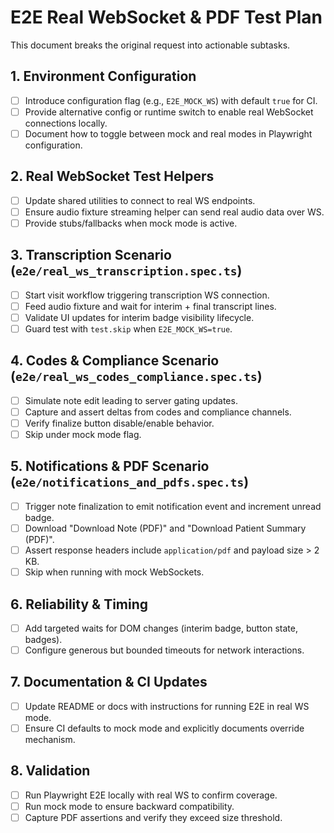 # E2E Real WebSocket & PDF Test Plan

This document breaks the original request into actionable subtasks.

## 1. Environment Configuration
- [ ] Introduce configuration flag (e.g., `E2E_MOCK_WS`) with default `true` for CI.
- [ ] Provide alternative config or runtime switch to enable real WebSocket connections locally.
- [ ] Document how to toggle between mock and real modes in Playwright configuration.

## 2. Real WebSocket Test Helpers
- [ ] Update shared utilities to connect to real WS endpoints.
- [ ] Ensure audio fixture streaming helper can send real audio data over WS.
- [ ] Provide stubs/fallbacks when mock mode is active.

## 3. Transcription Scenario (`e2e/real_ws_transcription.spec.ts`)
- [ ] Start visit workflow triggering transcription WS connection.
- [ ] Feed audio fixture and wait for interim + final transcript lines.
- [ ] Validate UI updates for interim badge visibility lifecycle.
- [ ] Guard test with `test.skip` when `E2E_MOCK_WS=true`.

## 4. Codes & Compliance Scenario (`e2e/real_ws_codes_compliance.spec.ts`)
- [ ] Simulate note edit leading to server gating updates.
- [ ] Capture and assert deltas from codes and compliance channels.
- [ ] Verify finalize button disable/enable behavior.
- [ ] Skip under mock mode flag.

## 5. Notifications & PDF Scenario (`e2e/notifications_and_pdfs.spec.ts`)
- [ ] Trigger note finalization to emit notification event and increment unread badge.
- [ ] Download "Download Note (PDF)" and "Download Patient Summary (PDF)".
- [ ] Assert response headers include `application/pdf` and payload size > 2 KB.
- [ ] Skip when running with mock WebSockets.

## 6. Reliability & Timing
- [ ] Add targeted waits for DOM changes (interim badge, button state, badges).
- [ ] Configure generous but bounded timeouts for network interactions.

## 7. Documentation & CI Updates
- [ ] Update README or docs with instructions for running E2E in real WS mode.
- [ ] Ensure CI defaults to mock mode and explicitly documents override mechanism.

## 8. Validation
- [ ] Run Playwright E2E locally with real WS to confirm coverage.
- [ ] Run mock mode to ensure backward compatibility.
- [ ] Capture PDF assertions and verify they exceed size threshold.
